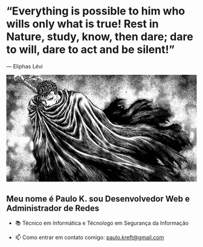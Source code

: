 # “Everything is possible to him who wills only what is true! Rest in Nature, study, know, then dare; dare to will, dare to act and be silent!”
― Eliphas Lévi

![alt text](https://github.com/z1nl0x/z1nl0x/blob/main/assets/images/berserk.png "The Truly Dark Knight")


## Meu nome é Paulo K. sou Desenvolvedor Web e Administrador de Redes

- 📚 Técnico em Informática e Técnologo em Segurança da Informação

- 📫 Como entrar em contato comigo: paulo.kreft@gmail.com





